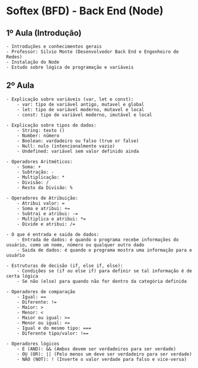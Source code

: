 # Softex (BFD) - Back End (Node)

## 1º Aula (Introdução)

    - Introduções e conhecimentos gerais
    - Professor: Silvio Monte (Desenvolvedor Back End e Engenheiro de Redes)
    - Instalação do Node
    - Estudo sobre lógica de programação e variáveis

## 2º Aula

    - Explicação sobre variáveis (var, let e const):
        - var: tipo de variável antigo, mutavel e global
        - let: tipo de variável moderno, mutavel e local
        - const: tipo de variável moderno, imutável e local

    - Explicação sobre tipos de dados:
        - String: texto ()
        - Number: número
        - Boolean: vardadeiro ou falso (true or false)
        - Null: nulo (intencionalmente vazio)
        - Undefined: variável sem valor definido ainda

    - Operadores Aritméticos:
        - Soma: +
        - Subtração: -
        - Multiplicação: *
        - Divisão: /
        - Resto da Divisão: %
    
    - Operadores de Atribuição:
        - Atribui valor: =
        - Soma e atribui: +=
        - Subtrai e atribui: -=
        - Multiplica e atribui: *=
        - Divide e atribui: /=

    - O que é entrada e saida de dados:
        - Entrada de dados: é quando o programa recebe informações do usuário, como um nome, número ou qualquer outro dado
        - Saida de dados: é quando o programa mostra uma informação para o usuáŕio

    - Estruturas de decisão (if, else if, else):
        - Condições se (if ou else if) para definir se tal informação é de certa lógica
        - Se não (else) para quando não for dentro da categória definida

    - Operadores de comparação
        - Igual: ==
        - Diferente: !=
        - Maior: >
        - Menor: <
        - Maior ou igual: >=
        - Menor ou igual: <=
        - Igual e do mesmo tipo: ===
        - Diferente tipo/valor: !==
    
    - Operadores lógicos
        - E (AND): && (Ambos devem ser verdadeiros para ser verdade)
        - OU (OR): || (Pelo menos um deve ser verdadeiro para ser verdade)
        - NÃO (NOT): ! (Inverte o valor verdade para falso e vice-versa)